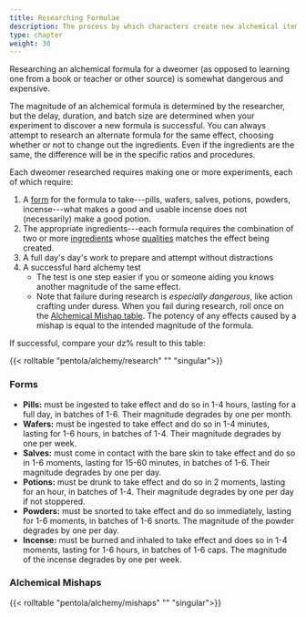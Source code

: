 ```yaml
---
title: Researching Formulae
description: The process by which characters create new alchemical items
type: chapter
weight: 30
---
```


Researching an alchemical formula for a dweomer (as opposed to learning one from a book or teacher or other source) is somewhat dangerous and expensive.

The magnitude of an alchemical formula is determined by the researcher, but the delay, duration, and batch size are determined when your experiment to discover a new formula is successful.
You can always attempt to research an alternate formula for the same effect, choosing whether or not to change out the ingredients.
Even if the ingredients are the same, the difference will be in the specific ratios and procedures.

Each dweomer researched requires making one or more experiments, each of which require:

1. A [form](#forms) for the formula to take---pills, wafers, salves, potions, powders, incense---what makes a good and usable incense does not (necessarily) make a good potion.
1. The appropriate ingredients---each formula requires the combination of two or more [ingredients]() whose [qualities]() matches the effect being created.
1. A full day's day's work to prepare and attempt without distractions
1. A successful hard alchemy test
   - The test is one step easier if you or someone aiding you knows another magnitude of the same effect.
   - Note that failure during research is _especially dangerous_, like action crafting under duress.
     When you fail during research, roll once on the [Alchemical Mishap table](#alchemical-mishaps).
     The potency of any effects caused by a mishap is equal to the intended magnitude of the formula.

If successful, compare your dz% result to this table:

{{< rolltable "pentola/alchemy/research" "" "singular">}}

### Forms

- **Pills:** must be ingested to take effect and do so in 1-4 hours, lasting for a full day, in batches of 1-6.
  Their magnitude degrades by one per month.
- **Wafers:** must be ingested to take effect and do so in 1-4 minutes, lasting for 1-6 hours, in batches of 1-4.
  Their magnitude degrades by one per week.
- **Salves:** must come in contact with the bare skin to take effect and do so in 1-6 moments, lasting for 15-60 minutes, in batches of 1-6.
  Their magnitude degrades by one per day.
- **Potions:** must be drunk to take effect and do so in 2 moments, lasting for an hour, in batches of 1-4.
  Their magnitude degrades by one per day if not stoppered.
- **Powders:** must be snorted to take effect and do so immediately, lasting for 1-6 moments, in batches of 1-6 snorts.
  The magnitude of the powder degrades by one per day.
- **Incense:** must be burned and inhaled to take effect and does so in 1-4 moments, lasting for 1-6 hours, in batches of 1-6 caps.
  The magnitude of the incense degrades by one per week.

### Alchemical Mishaps

{{< rolltable "pentola/alchemy/mishaps" "" "singular">}}
